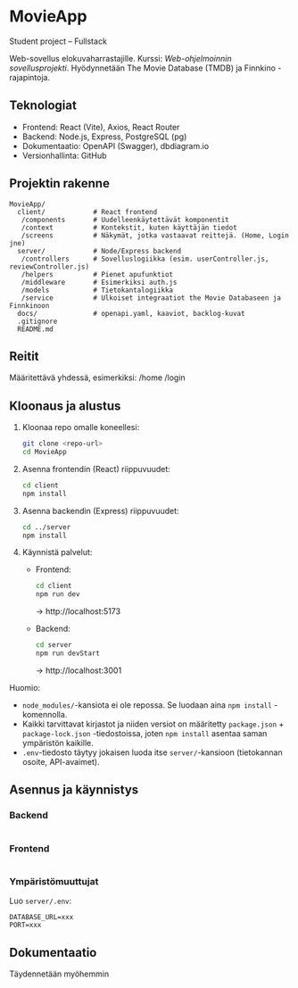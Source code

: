 # MovieApp
Student project – Fullstack

Web-sovellus elokuvaharrastajille. Kurssi: *Web-ohjelmoinnin sovellusprojekti*. Hyödynnetään The Movie Database (TMDB) ja Finnkino -rajapintoja.

## Teknologiat
- Frontend: React (Vite), Axios, React Router
- Backend: Node.js, Express, PostgreSQL (pg)
- Dokumentaatio: OpenAPI (Swagger), dbdiagram.io
- Versionhallinta: GitHub

## Projektin rakenne
```
MovieApp/
  client/            # React frontend
   /components       # Uudelleenkäytettävät komponentit
   /context          # Kontekstit, kuten käyttäjän tiedot
   /screens          # Näkymät, jotka vastaavat reittejä. (Home, Login jne)
  server/            # Node/Express backend
   /controllers      # Sovelluslogiikka (esim. userController.js, reviewController.js)
   /helpers          # Pienet apufunktiot
   /middleware       # Esimerkiksi auth.js
   /models           # Tietokantalogiikka
   /service          # Ulkoiset integraatiot the Movie Databaseen ja Finnkinoon
  docs/              # openapi.yaml, kaaviot, backlog-kuvat
  .gitignore
  README.md
```

## Reitit
Määritettävä yhdessä, esimerkiksi:
   /home
   /login


## Kloonaus ja alustus

1. Kloonaa repo omalle koneellesi:
   ```bash
   git clone <repo-url>
   cd MovieApp
   ```

2. Asenna frontendin (React) riippuvuudet:
   ```bash
   cd client
   npm install
   ```

3. Asenna backendin (Express) riippuvuudet:
   ```bash
   cd ../server
   npm install
   ```

4. Käynnistä palvelut:
   - Frontend:
     ```bash
     cd client
     npm run dev
     ```
     → http://localhost:5173

   - Backend:
     ```bash
     cd server
     npm run devStart
     ```
     → http://localhost:3001

Huomio:
- `node_modules/`-kansiota ei ole repossa. Se luodaan aina `npm install` -komennolla.
- Kaikki tarvittavat kirjastot ja niiden versiot on määritetty `package.json` + `package-lock.json` -tiedostoissa, joten `npm install` asentaa saman ympäristön kaikille.
- `.env`-tiedosto täytyy jokaisen luoda itse `server/`-kansioon (tietokannan osoite, API-avaimet).


## Asennus ja käynnistys

### Backend
```bash

```

### Frontend
```bash

```


### Ympäristömuuttujat
Luo `server/.env`:
```
DATABASE_URL=xxx
PORT=xxx
```

## Dokumentaatio
Täydennetään myöhemmin
